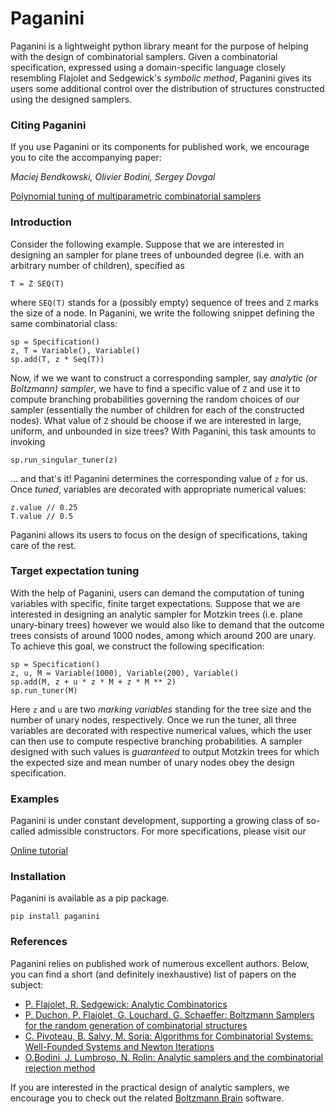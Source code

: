 # Paganini
Paganini is a lightweight python library meant for the purpose of helping with the design of combinatorial samplers. Given a combinatorial specification, expressed using a domain-specific language closely resembling Flajolet and Sedgewick's *symbolic method*, Paganini gives its users some additional control over the distribution of structures constructed using the designed samplers.

### Citing Paganini
If you use Paganini or its components for published work,  we encourage you to cite the accompanying paper:

*Maciej Bendkowski, Olivier Bodini, Sergey Dovgal*

[Polynomial tuning of multiparametric combinatorial samplers](https://epubs.siam.org/doi/10.1137/1.9781611975062.9)

### Introduction

Consider the following example. Suppose that we are interested in designing an sampler for plane trees of unbounded degree (i.e. with an arbitrary number of children), specified as 

```
T = Z SEQ(T)
```
where `SEQ(T)` stands for a (possibly empty) sequence of trees and `Z` marks the size of a node.
In Paganini, we write the following snippet defining the same combinatorial class:

```
sp = Specification()
z, T = Variable(), Variable()
sp.add(T, z * Seq(T))
```

Now, if we we want to construct a corresponding sampler, say *analytic (or Boltzmann) sampler*, we have to find a specific value of `Z` and use it to compute branching probabilities governing the random choices of our sampler (essentially the number of children for each of the constructed nodes). What value of `Z` should be choose if we are interested in large, uniform, and unbounded in size trees? With Paganini, this task amounts to invoking

```
sp.run_singular_tuner(z)
```

... and that's it! Paganini determines the corresponding value of `z` for us.
Once *tuned*, variables are decorated with appropriate numerical values:

```
z.value // 0.25
T.value // 0.5
```
Paganini allows its users to focus on the design of specifications, taking care of the rest.

### Target expectation tuning
With the help of Paganini, users can demand the computation of tuning variables with specific, finite target expectations. Suppose that we are interested in designing an analytic sampler for Motzkin trees (i.e. plane unary-binary trees) however we would also like to demand that the outcome trees consists of around 1000 nodes, among which around 200 are  unary. To achieve this goal, we construct the following specification:

```
sp = Specification()                                                    
z, u, M = Variable(1000), Variable(200), Variable()            
sp.add(M, z + u * z * M + z * M ** 2)                                    
sp.run_tuner(M) 
```
Here `z` and `u` are two *marking variables* standing for the tree size and the number of unary nodes, respectively. Once we run the tuner, all three variables are decorated with respective numerical values, which the user can then use to compute respective branching probabilities. A sampler designed with such values is *guaranteed* to output Motzkin trees for which the expected size and mean number of unary nodes obey the design specification.

### Examples
Paganini is under constant development, supporting a growing class of so-called admissible constructors.
For more specifications, please visit our

[Online tutorial](https://paganini.readthedocs.io/en/latest/tutorial.html)

### Installation
Paganini is available as a pip package.
```
pip install paganini
```

### References
Paganini relies on published work of numerous excellent authors. Below, you can find a short (and definitely inexhaustive) list of papers on the subject:

- [P. Flajolet, R. Sedgewick: Analytic Combinatorics](http://algo.inria.fr/flajolet/Publications/book.pdf)
- [P. Duchon, P. Flajolet, G. Louchard. G. Schaeffer: Boltzmann Samplers for
   the random generation of combinatorial structures](http://algo.inria.fr/flajolet/Publications/DuFlLoSc04.pdf)
- [C. Pivoteau, B. Salvy, M. Soria: Algorithms for Combinatorial Systems:
   Well-Founded Systems and Newton Iterations](https://www.sciencedirect.com/science/article/pii/S0097316512000908)
- [O.Bodini, J. Lumbroso, N. Rolin: Analytic samplers and the combinatorial rejection method](https://dl.acm.org/citation.cfm?id=2790220&dl=ACM&coll=DL)

If you are interested in the practical design of analytic samplers, we encourage you to check out the related [Boltzmann Brain](https://github.com/maciej-bendkowski/boltzmann-brain) software.
